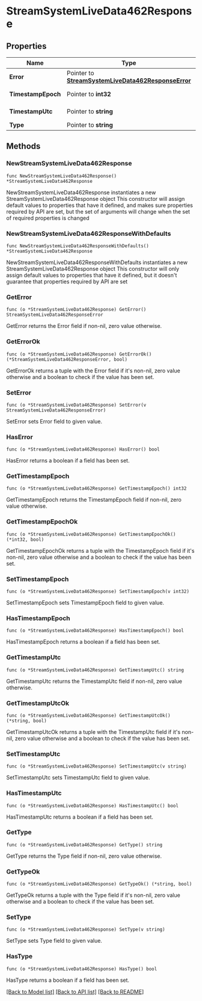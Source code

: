 # StreamSystemLiveData462Response

## Properties

Name | Type | Description | Notes
------------ | ------------- | ------------- | -------------
**Error** | Pointer to [**StreamSystemLiveData462ResponseError**](StreamSystemLiveData462ResponseError.md) |  | [optional] 
**TimestampEpoch** | Pointer to **int32** | Timestamp in epoch format. | [optional] 
**TimestampUtc** | Pointer to **string** | Timestamp in UTC format. | [optional] 
**Type** | Pointer to **string** | validation_error | [optional] 

## Methods

### NewStreamSystemLiveData462Response

`func NewStreamSystemLiveData462Response() *StreamSystemLiveData462Response`

NewStreamSystemLiveData462Response instantiates a new StreamSystemLiveData462Response object
This constructor will assign default values to properties that have it defined,
and makes sure properties required by API are set, but the set of arguments
will change when the set of required properties is changed

### NewStreamSystemLiveData462ResponseWithDefaults

`func NewStreamSystemLiveData462ResponseWithDefaults() *StreamSystemLiveData462Response`

NewStreamSystemLiveData462ResponseWithDefaults instantiates a new StreamSystemLiveData462Response object
This constructor will only assign default values to properties that have it defined,
but it doesn't guarantee that properties required by API are set

### GetError

`func (o *StreamSystemLiveData462Response) GetError() StreamSystemLiveData462ResponseError`

GetError returns the Error field if non-nil, zero value otherwise.

### GetErrorOk

`func (o *StreamSystemLiveData462Response) GetErrorOk() (*StreamSystemLiveData462ResponseError, bool)`

GetErrorOk returns a tuple with the Error field if it's non-nil, zero value otherwise
and a boolean to check if the value has been set.

### SetError

`func (o *StreamSystemLiveData462Response) SetError(v StreamSystemLiveData462ResponseError)`

SetError sets Error field to given value.

### HasError

`func (o *StreamSystemLiveData462Response) HasError() bool`

HasError returns a boolean if a field has been set.

### GetTimestampEpoch

`func (o *StreamSystemLiveData462Response) GetTimestampEpoch() int32`

GetTimestampEpoch returns the TimestampEpoch field if non-nil, zero value otherwise.

### GetTimestampEpochOk

`func (o *StreamSystemLiveData462Response) GetTimestampEpochOk() (*int32, bool)`

GetTimestampEpochOk returns a tuple with the TimestampEpoch field if it's non-nil, zero value otherwise
and a boolean to check if the value has been set.

### SetTimestampEpoch

`func (o *StreamSystemLiveData462Response) SetTimestampEpoch(v int32)`

SetTimestampEpoch sets TimestampEpoch field to given value.

### HasTimestampEpoch

`func (o *StreamSystemLiveData462Response) HasTimestampEpoch() bool`

HasTimestampEpoch returns a boolean if a field has been set.

### GetTimestampUtc

`func (o *StreamSystemLiveData462Response) GetTimestampUtc() string`

GetTimestampUtc returns the TimestampUtc field if non-nil, zero value otherwise.

### GetTimestampUtcOk

`func (o *StreamSystemLiveData462Response) GetTimestampUtcOk() (*string, bool)`

GetTimestampUtcOk returns a tuple with the TimestampUtc field if it's non-nil, zero value otherwise
and a boolean to check if the value has been set.

### SetTimestampUtc

`func (o *StreamSystemLiveData462Response) SetTimestampUtc(v string)`

SetTimestampUtc sets TimestampUtc field to given value.

### HasTimestampUtc

`func (o *StreamSystemLiveData462Response) HasTimestampUtc() bool`

HasTimestampUtc returns a boolean if a field has been set.

### GetType

`func (o *StreamSystemLiveData462Response) GetType() string`

GetType returns the Type field if non-nil, zero value otherwise.

### GetTypeOk

`func (o *StreamSystemLiveData462Response) GetTypeOk() (*string, bool)`

GetTypeOk returns a tuple with the Type field if it's non-nil, zero value otherwise
and a boolean to check if the value has been set.

### SetType

`func (o *StreamSystemLiveData462Response) SetType(v string)`

SetType sets Type field to given value.

### HasType

`func (o *StreamSystemLiveData462Response) HasType() bool`

HasType returns a boolean if a field has been set.


[[Back to Model list]](../README.md#documentation-for-models) [[Back to API list]](../README.md#documentation-for-api-endpoints) [[Back to README]](../README.md)


